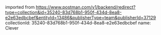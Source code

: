 imported from https://www.postman.com/v1/backend/redirect?type=collection&id=35240-83d768b1-950f-434d-8ea8-e2e63edbcbef&entityId=13486&publisherType=team&publisherId=37129
collectionId: 35240-83d768b1-950f-434d-8ea8-e2e63edbcbef
name: Clever